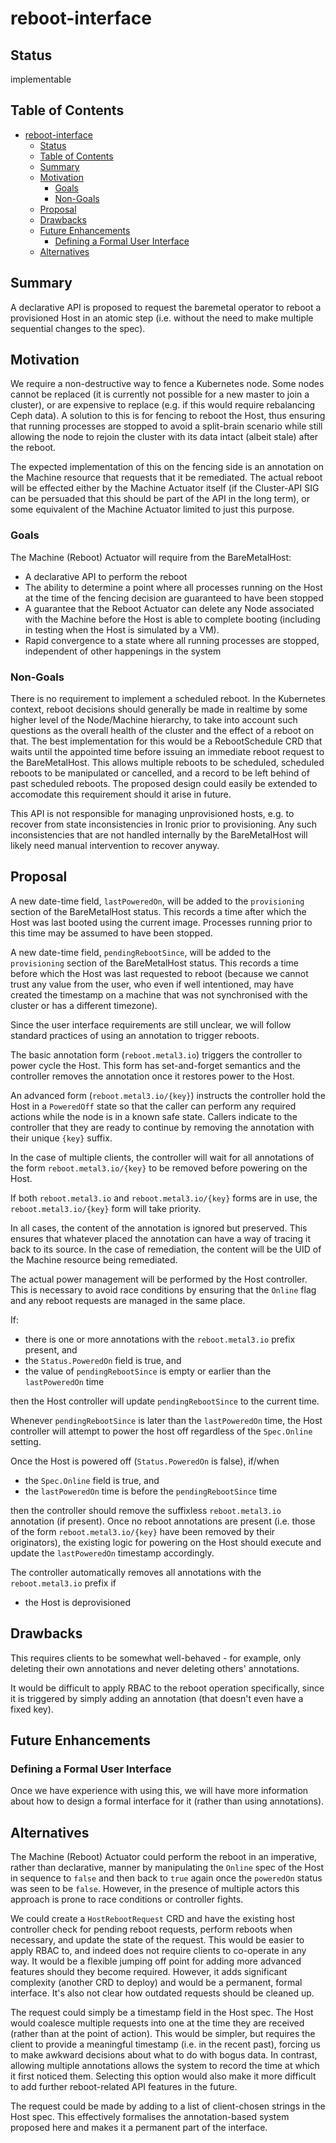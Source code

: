 <!--
 This work is licensed under a Creative Commons Attribution 3.0
 Unported License.

 http://creativecommons.org/licenses/by/3.0/legalcode
-->

# reboot-interface

## Status

implementable

## Table of Contents

<!--ts-->

- [reboot-interface](#reboot-interface)
  - [Status](#status)
  - [Table of Contents](#table-of-contents)
  - [Summary](#summary)
  - [Motivation](#motivation)
    - [Goals](#goals)
    - [Non-Goals](#non-goals)
  - [Proposal](#proposal)
  - [Drawbacks](#drawbacks)
  - [Future Enhancements](#future-enhancements)
    - [Defining a Formal User Interface](#defining-a-formal-user-interface)
  - [Alternatives](#alternatives)

<!-- Added by: dhellmann, at: Fri May  8 14:14:37 EDT 2020 -->

<!--te-->

## Summary

A declarative API is proposed to request the baremetal operator to reboot a
provisioned Host in an atomic step (i.e. without the need to make multiple
sequential changes to the spec).

## Motivation

We require a non-destructive way to fence a Kubernetes node. Some nodes cannot
be replaced (it is currently not possible for a new master to join a cluster),
or are expensive to replace (e.g. if this would require rebalancing Ceph data).
A solution to this is for fencing to reboot the Host, thus ensuring that
running processes are stopped to avoid a split-brain scenario while still
allowing the node to rejoin the cluster with its data intact (albeit stale)
after the reboot.

The expected implementation of this on the fencing side is an annotation on the
Machine resource that requests that it be remediated. The actual reboot will be
effected either by the Machine Actuator itself (if the Cluster-API SIG can be
persuaded that this should be part of the API in the long term), or some
equivalent of the Machine Actuator limited to just this purpose.

### Goals

The Machine (Reboot) Actuator will require from the BareMetalHost:

- A declarative API to perform the reboot
- The ability to determine a point where all processes running on the Host at
  the time of the fencing decision are guaranteed to have been stopped
- A guarantee that the Reboot Actuator can delete any Node associated with the
  Machine before the Host is able to complete booting (including in testing
  when the Host is simulated by a VM).
- Rapid convergence to a state where all running processes are stopped,
  independent of other happenings in the system

### Non-Goals

There is no requirement to implement a scheduled reboot. In the Kubernetes
context, reboot decisions should generally be made in realtime by some higher
level of the Node/Machine hierarchy, to take into account such questions as the
overall health of the cluster and the effect of a reboot on that. The best
implementation for this would be a RebootSchedule CRD that waits until the
appointed time before issuing an immediate reboot request to the BareMetalHost.
This allows multiple reboots to be scheduled, scheduled reboots to be
manipulated or cancelled, and a record to be left behind of past scheduled
reboots. The proposed design could easily be extended to accomodate this
requirement should it arise in future.

This API is not responsible for managing unprovisioned hosts, e.g. to recover
from state inconsistencies in Ironic prior to provisioning. Any such
inconsistencies that are not handled internally by the BareMetalHost will
likely need manual intervention to recover anyway.

## Proposal

A new date-time field, ``lastPoweredOn``, will be added to the ``provisioning``
section of the BareMetalHost status. This records a time after which the Host
was last booted using the current image. Processes running prior to this time
may be assumed to have been stopped.

A new date-time field, ``pendingRebootSince``, will be added to the
``provisioning`` section of the BareMetalHost status. This records a time
before which the Host was last requested to reboot (because we cannot trust any
value from the user, who even if well intentioned, may have created the
timestamp on a machine that was not synchronised with the cluster or has a
different timezone).

Since the user interface requirements are still unclear, we will follow
standard practices of using an annotation to trigger reboots.

The basic annotation form (``reboot.metal3.io``) triggers the controller to
power cycle the Host. This form has set-and-forget semantics and the controller
removes the annotation once it restores power to the Host.

An advanced form (``reboot.metal3.io/{key}``) instructs the controller hold the
Host in a ``PoweredOff`` state so that the caller can perform any required
actions while the node is in a known safe state. Callers indicate to the
controller that they are ready to continue by removing the annotation with
their unique ``{key}`` suffix.

In the case of multiple clients, the controller will wait for all annotations
of the form ``reboot.metal3.io/{key}`` to be removed before powering on the
Host.

If both ``reboot.metal3.io`` and ``reboot.metal3.io/{key}`` forms are in use,
the ``reboot.metal3.io/{key}`` form will take priority.

In all cases, the content of the annotation is ignored but preserved. This
ensures that whatever placed the annotation can have a way of tracing it back
to its source. In the case of remediation, the content will be the UID of the
Machine resource being remediated.

The actual power management will be performed by the Host controller. This is
necessary to avoid race conditions by ensuring that the ``Online`` flag and any
reboot requests are managed in the same place.

If:

- there is one or more annotations with the ``reboot.metal3.io`` prefix
  present, and
- the ``Status.PoweredOn`` field is true, and
- the value of ``pendingRebootSince`` is empty or earlier than the
  ``lastPoweredOn`` time

then the Host controller will update ``pendingRebootSince`` to the current
time.

Whenever ``pendingRebootSince`` is later than the ``lastPoweredOn`` time, the
Host controller will attempt to power the host off regardless of the
``Spec.Online`` setting.

Once the Host is powered off (``Status.PoweredOn`` is false), if/when

- the ``Spec.Online`` field is true, and
- the ``lastPoweredOn`` time is before the ``pendingRebootSince`` time

then the controller should remove the suffixless ``reboot.metal3.io``
annotation (if present). Once no reboot annotations are present (i.e. those of
the form ``reboot.metal3.io/{key}`` have been removed by their originators),
the existing logic for powering on the Host should execute and update the
``lastPoweredOn`` timestamp accordingly.

The controller automatically removes all annotations with the
``reboot.metal3.io`` prefix if

- the Host is deprovisioned

## Drawbacks

This requires clients to be somewhat well-behaved - for example, only deleting
their own annotations and never deleting others' annotations.

It would be difficult to apply RBAC to the reboot operation specifically, since
it is triggered by simply adding an annotation (that doesn't even have a fixed
key).

## Future Enhancements

### Defining a Formal User Interface

Once we have experience with using this, we will have more information about
how to design a formal interface for it (rather than using annotations).

## Alternatives

The Machine (Reboot) Actuator could perform the reboot in an imperative, rather
than declarative, manner by manipulating the ``Online`` spec of the Host in
sequence to ``false`` and then back to ``true`` again once the ``poweredOn``
status was seen to be ``false``. However, in the presence of multiple actors
this approach is prone to race conditions or controller fights.

We could create a ``HostRebootRequest`` CRD and have the existing host
controller check for pending reboot requests, perform reboots when necessary,
and update the state of the request. This would be easier to apply RBAC to, and
indeed does not require clients to co-operate in any way. It would be a
flexible jumping off point for adding more advanced features should they become
required. However, it adds significant complexity (another CRD to deploy) and
would be a permanent, formal interface. It's also not clear how outdated
requests should be cleaned up.

The request could simply be a timestamp field in the Host spec. The Host would
coalesce multiple requests into one at the time they are received (rather than
at the point of action). This would be simpler, but requires the client to
provide a meaningful timestamp (i.e. in the recent past), forcing us to make
awkward decisions about what to do with bogus data. In contrast, allowing
multiple annotations allows the system to record the time at which it first
noticed them. Selecting this option would also make it more difficult to add
further reboot-related API features in the future.

The request could be made by adding to a list of client-chosen strings in the
Host spec. This effectively formalises the annotation-based system proposed
here and makes it a permanent part of the interface.
